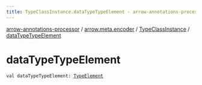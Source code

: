 ```yaml
---
title: TypeClassInstance.dataTypeTypeElement - arrow-annotations-processor
---
```


[arrow-annotations-processor](../../index.html) / [arrow.meta.encoder](../index.html) / [TypeClassInstance](index.html) / [dataTypeTypeElement](./data-type-type-element.html)

# dataTypeTypeElement

`val dataTypeTypeElement: `[`TypeElement`](http://docs.oracle.com/javase/6/docs/api/javax/lang/model/element/TypeElement.html)